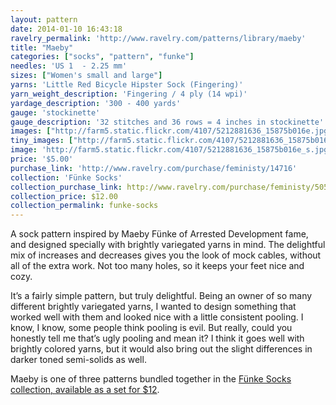 ```yaml
---
layout: pattern
date: 2014-01-10 16:43:18
ravelry_permalink: 'http://www.ravelry.com/patterns/library/maeby'
title: "Maeby"
categories: ["socks", "pattern", "funke"]
needles: 'US 1  - 2.25 mm'
sizes: ["Women's small and large"]
yarns: 'Little Red Bicycle Hipster Sock (Fingering)'
yarn_weight_description: 'Fingering / 4 ply (14 wpi)'
yardage_description: '300 - 400 yards'
gauge: 'stockinette'
gauge_description: '32 stitches and 36 rows = 4 inches in stockinette'
images: ["http://farm5.static.flickr.com/4107/5212881636_15875b016e.jpg", "http://farm6.static.flickr.com/5206/5212282977_e65328d30d.jpg", "http://farm5.static.flickr.com/4103/5212283103_b12795cdcd.jpg"]
tiny_images: ["http://farm5.static.flickr.com/4107/5212881636_15875b016e_s.jpg", "http://farm6.static.flickr.com/5206/5212282977_e65328d30d_s.jpg", "http://farm5.static.flickr.com/4103/5212283103_b12795cdcd_s.jpg"]
image: 'http://farm5.static.flickr.com/4107/5212881636_15875b016e_s.jpg'
price: '$5.00'
purchase_link: 'http://www.ravelry.com/purchase/feministy/14716'
collection: 'Fünke Socks'
collection_purchase_link: http://www.ravelry.com/purchase/feministy/50578 
collection_price: $12.00 
collection_permalink: funke-socks 
---
```

<p>A sock pattern inspired by Maeby Fünke of Arrested Development fame, and designed specially with brightly variegated yarns in mind. The delightful mix of increases and decreases gives you the look of mock cables, without all of the extra work. Not too many holes, so it keeps your feet nice and cozy.</p>

<p>It’s a fairly simple pattern, but truly delightful. Being an owner of so many different brightly variegated yarns, I wanted to design something that worked well with them and looked nice with a little consistent pooling. I know, I know, some people think pooling is evil. But really, could you honestly tell me that’s ugly pooling and mean it? I think it goes well with brightly colored yarns, but it would also bring out the slight differences in darker toned semi-solids as well.</p>

<p>Maeby is one of three patterns bundled together in the <a href='http://www.ravelry.com/patterns/sources/funke-socks'>Fünke Socks collection, available as a set for $12</a>.</p>